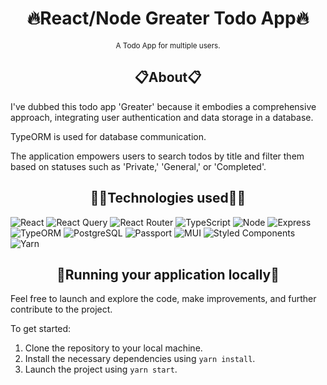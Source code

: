 <h1 align="center">🔥React/Node Greater Todo App🔥</h1>

<p align="center">
    <sup>A Todo App for multiple users.</sup>
</p>

<h2 align="center">📋About📋</h2>

I've dubbed this todo app 'Greater' because it embodies a comprehensive approach, integrating user authentication and data storage in a database.

TypeORM is used for database communication.

The application empowers users to search todos by title and filter them based on statuses such as 'Private,' 'General,' or 'Completed'.

<h2 align="center">🧙‍♂️Technologies used🧙‍♂️</h2>

![React](https://img.shields.io/badge/react-%2320232a.svg?style=for-the-badge&logo=react&logoColor=%2361DAFB) ![React Query](https://img.shields.io/badge/React_Query-FF4154?style=for-the-badge&logo=ReactQuery&logoColor=white) ![React Router](https://img.shields.io/badge/React_Router-CA4245?style=for-the-badge&logo=react-router&logoColor=white) ![TypeScript](https://img.shields.io/badge/typescript-%23007ACC.svg?style=for-the-badge&logo=typescript&logoColor=white) ![Node](https://img.shields.io/badge/Node%20js-339933?style=for-the-badge&logo=nodedotjs&logoColor=white) ![Express](https://img.shields.io/badge/Express%20js-000000?style=for-the-badge&logo=express&logoColor=white) ![TypeORM](https://img.shields.io/static/v1?style=for-the-badge&message=Typeorm&color=262627&logo=Typeform&logoColor=FFFFFF&label=) ![PostgreSQL](https://img.shields.io/badge/PostgreSQL-316192?style=for-the-badge&logo=postgresql&logoColor=white) ![Passport](https://img.shields.io/static/v1?style=for-the-badge&message=Passport&color=222222&logo=Passport&logoColor=34E27A&label=) ![MUI](https://img.shields.io/badge/MUI-%230081CB.svg?style=for-the-badge&logo=mui&logoColor=white) ![Styled Components](https://img.shields.io/badge/styled--components-DB7093?style=for-the-badge&logo=styled-components&logoColor=white) ![Yarn](https://img.shields.io/badge/Yarn-2C8EBB?style=for-the-badge&logo=yarn&logoColor=white)

<h2 align="center">📌Running your application locally📌</h2>

Feel free to launch and explore the code, make improvements, and further contribute to the project.

To get started:

1. Clone the repository to your local machine.
2. Install the necessary dependencies using `yarn install`.
3. Launch the project using `yarn start`.
